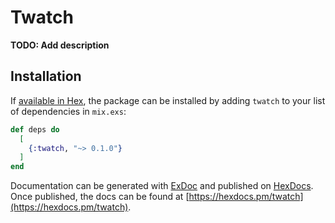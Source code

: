 # Twatch

**TODO: Add description**

## Installation

If [available in Hex](https://hex.pm/docs/publish), the package can be installed
by adding `twatch` to your list of dependencies in `mix.exs`:

```elixir
def deps do
  [
    {:twatch, "~> 0.1.0"}
  ]
end
```

Documentation can be generated with [ExDoc](https://github.com/elixir-lang/ex_doc)
and published on [HexDocs](https://hexdocs.pm). Once published, the docs can
be found at [https://hexdocs.pm/twatch](https://hexdocs.pm/twatch).

